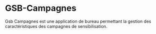 # GSB-Campagnes
Gsb Campagnes est une application de bureau permettant la gestion des caractéristiques des campagnes de sensibilisation.
